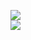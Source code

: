 [![](https://img.shields.io/badge/Made%20With-Github%20Spray-lightgrey.svg?style=for-the-badge&logo=github)](https://github.com/Annihil/github-spray#4720)  
[![](https://i.imgur.com/2DrTn0Z.gif)](https://github.com/Annihil/github-spray)